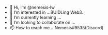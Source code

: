 - 👋 Hi, I’m @nemesis-lw
- 👀 I’m interested in ...BUIDLing Web3.
- 🌱 I’m currently learning ...
- 💞️ I’m looking to collaborate on ...
- 📫 How to reach me ...Nemesis#9535(Discord)

<!---
nemesis-lw/nemesis-lw is a ✨ special ✨ repository because its `README.md` (this file) appears on your GitHub profile.
You can click the Preview link to take a look at your changes.
--->

